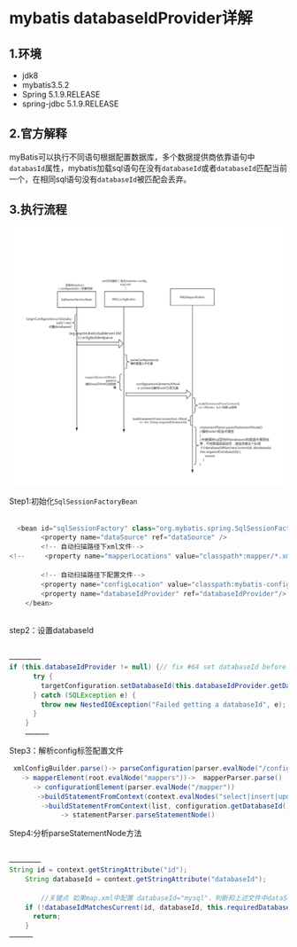 

# mybatis databaseIdProvider详解

## 1.环境

- jdk8
- mybatis3.5.2
- Spring 5.1.9.RELEASE
- spring-jdbc 5.1.9.RELEASE



## 2.官方解释

myBatis可以执行不同语句根据配置数据库，多个数据提供商依靠语句中`databasId`属性，mybatis加载sql语句在没有`databaseId`或者`databaseId`匹配当前一个，在相同sql语句没有`databaseId`被匹配会丢弃。

## 3.执行流程



![databaseId执行图](images/database执行图.jpg)

Step1:初始化`SqlSessionFactoryBean` 

```java

  <bean id="sqlSessionFactory" class="org.mybatis.spring.SqlSessionFactoryBean">
        <property name="dataSource" ref="dataSource" />
        <!-- 自动扫描路径下xml文件-->
<!--     <property name="mapperLocations" value="classpath*:mapper/*.xml" />-->

        <!-- 自动扫描路径下配置文件-->
        <property name="configLocation" value="classpath:mybatis-config.xml"/>
        <property name="databaseIdProvider" ref="databaseIdProvider"/>
    </bean>
    


```



step2：设置databaseId

```java
  
……………………
if (this.databaseIdProvider != null) {// fix #64 set databaseId before parse mapper xmls
      try {
        targetConfiguration.setDatabaseId(this.databaseIdProvider.getDatabaseId(this.dataSource));
      } catch (SQLException e) {
        throw new NestedIOException("Failed getting a databaseId", e);
      }
    }
    ………………
```

Step3：解析config标签配置文件

```java
 xmlConfigBuilder.parse()-> parseConfiguration(parser.evalNode("/configuration"))
   -> mapperElement(root.evalNode("mappers"))->  mapperParser.parse()
   	  -> configurationElement(parser.evalNode("/mapper"))
       ->buildStatementFromContext(context.evalNodes("select|insert|update|delete"))
        ->buildStatementFromContext(list, configuration.getDatabaseId())
   			 -> statementParser.parseStatementNode()
```

Step4:分析parseStatementNode方法

```java
 
……………………
String id = context.getStringAttribute("id");
    String databaseId = context.getStringAttribute("databaseId");

		//关键点 如果map.xml中配置 databaseId="mysql"，判断和上述文件中dataSoure metaData.getDatabaseProductName()是否相等，不相等直接忽略 不会保存org.apache.ibatis.session.Configuration#mappedStatements
    if (!databaseIdMatchesCurrent(id, databaseId, this.requiredDatabaseId)) {
      return;
    }
………………
```

